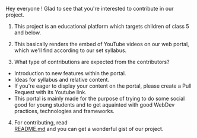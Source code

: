 Hey everyone ! Glad to see that you're interested to contribute in our project.

1. This project is an educational platform which targets children of class 5 and below. 
2. This basically renders the embed of YouTube videos on our web portal, which we'll find
according to our set syllabus.

3. What type of contributions are expected from the contributors?
 * Introduction to new features within the portal.
 * Ideas for syllabus and relative content.
 * If you're eager to display your content on the portal, please create a Pull Request with its 
 Youtube link. 
 * This portal is mainly made for the purpose of trying to do some social good for young students
 and to get aquainted with good WebDev practices, technologies and frameworks.
 
 4. For contributing, read  
[README.md](./README.md) and you can get a wonderful gist of our project.


